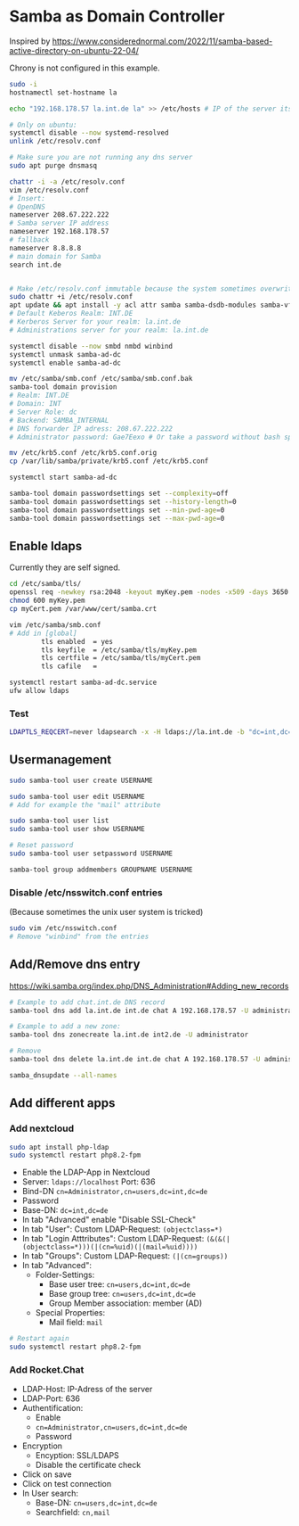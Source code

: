 # Samba as Domain Controller

Inspired by <https://www.considerednormal.com/2022/11/samba-based-active-directory-on-ubuntu-22-04/>

Chrony is not configured in this example.

```bash
sudo -i
hostnamectl set-hostname la

echo "192.168.178.57 la.int.de la" >> /etc/hosts # IP of the server itself

# Only on ubuntu:
systemctl disable --now systemd-resolved
unlink /etc/resolv.conf

# Make sure you are not running any dns server 
sudo apt purge dnsmasq

chattr -i -a /etc/resolv.conf
vim /etc/resolv.conf
# Insert:
# OpenDNS
nameserver 208.67.222.222
# Samba server IP address
nameserver 192.168.178.57
# fallback
nameserver 8.8.8.8
# main domain for Samba
search int.de


# Make /etc/resolv.conf immutable because the system sometimes overwrites it.
sudo chattr +i /etc/resolv.conf
apt update && apt install -y acl attr samba samba-dsdb-modules samba-vfs-modules smbclient winbind libpam-winbind libnss-winbind libpam-krb5 krb5-config krb5-user dnsutils chrony net-tools samba-ad-provision
# Default Keberos Realm: INT.DE
# Kerberos Server for your realm: la.int.de
# Administrations server for your realm: la.int.de

systemctl disable --now smbd nmbd winbind
systemctl unmask samba-ad-dc
systemctl enable samba-ad-dc

mv /etc/samba/smb.conf /etc/samba/smb.conf.bak
samba-tool domain provision
# Realm: INT.DE
# Domain: INT
# Server Role: dc
# Backend: SAMBA_INTERNAL
# DNS forwarder IP adress: 208.67.222.222
# Administrator password: Gae7Eexo # Or take a password without bash special characters!

mv /etc/krb5.conf /etc/krb5.conf.orig
cp /var/lib/samba/private/krb5.conf /etc/krb5.conf

systemctl start samba-ad-dc

samba-tool domain passwordsettings set --complexity=off
samba-tool domain passwordsettings set --history-length=0
samba-tool domain passwordsettings set --min-pwd-age=0
samba-tool domain passwordsettings set --max-pwd-age=0
```

## Enable ldaps

Currently they are self signed.

```bash
cd /etc/samba/tls/
openssl req -newkey rsa:2048 -keyout myKey.pem -nodes -x509 -days 3650 -out myCert.pem
chmod 600 myKey.pem
cp myCert.pem /var/www/cert/samba.crt

vim /etc/samba/smb.conf
# Add in [global]
        tls enabled  = yes
        tls keyfile  = /etc/samba/tls/myKey.pem
        tls certfile = /etc/samba/tls/myCert.pem
        tls cafile   =

systemctl restart samba-ad-dc.service 
ufw allow ldaps
```

### Test

```bash
LDAPTLS_REQCERT=never ldapsearch -x -H ldaps://la.int.de -b "dc=int,dc=de" -v
```

## Usermanagement

```bash
sudo samba-tool user create USERNAME

sudo samba-tool user edit USERNAME
# Add for example the "mail" attribute

sudo samba-tool user list
sudo samba-tool user show USERNAME

# Reset password
sudo samba-tool user setpassword USERNAME

samba-tool group addmembers GROUPNAME USERNAME
```

### Disable /etc/nsswitch.conf entries
(Because sometimes the unix user system is tricked)

```bash
sudo vim /etc/nsswitch.conf
# Remove "winbind" from the entries
```

## Add/Remove dns entry

<https://wiki.samba.org/index.php/DNS_Administration#Adding_new_records>

```bash
# Example to add chat.int.de DNS record
samba-tool dns add la.int.de int.de chat A 192.168.178.57 -U administrator

# Example to add a new zone:
samba-tool dns zonecreate la.int.de int2.de -U administrator

# Remove
samba-tool dns delete la.int.de int.de chat A 192.168.178.57 -U administrator
```

```bash
samba_dnsupdate --all-names
```

## Add different apps

### Add nextcloud

```bash
sudo apt install php-ldap
sudo systemctl restart php8.2-fpm
```
- Enable the LDAP-App in Nextcloud
- Server: `ldaps://localhost` Port: 636
- Bind-DN `cn=Administrator,cn=users,dc=int,dc=de`
- Password
- Base-DN: `dc=int,dc=de`
- In tab "Advanced" enable "Disable SSL-Check"
- In tab "User": Custom LDAP-Request: `(objectclass=*)`
- In tab "Login Atttributes": Custom LDAP-Request: `(&(&(|(objectclass=*)))(|(cn=%uid)(|(mail=%uid))))`
- In tab "Groups": Custom LDAP-Request: `(|(cn=groups))`
- In tab "Advanced":
  - Folder-Settings:
    - Base user tree: `cn=users,dc=int,dc=de`
    - Base group tree: `cn=users,dc=int,dc=de`
    - Group Member association: member (AD)
  - Special Properties:
    - Mail field: `mail`

```bash
# Restart again
sudo systemctl restart php8.2-fpm
```

### Add Rocket.Chat

- LDAP-Host: IP-Adress of the server
- LDAP-Port: 636
- Authentification:
  - Enable
  - `cn=Administrator,cn=users,dc=int,dc=de`
  - Password
- Encryption
  - Encyption: SSL/LDAPS
  - Disable the certificate check
- Click on save
- Click on test connection
- In User search:
  - Base-DN: `cn=users,dc=int,dc=de`
  - Searchfield: `cn,mail`
